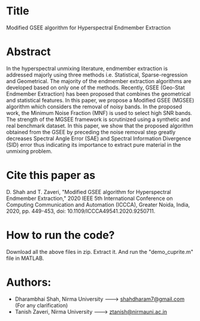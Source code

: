 # Title
Modified GSEE algorithm for Hyperspectral Endmember Extraction

# Abstract
In the hyperspectral unmixing literature, endmember extraction is addressed majorly using three methods i.e. Statistical, Sparse-regression and Geometrical. The majority of the endmember extraction algorithms are developed based on only one of the methods. Recently, GSEE (Geo-Stat Endmember Extraction) has been proposed that combines the geometrical and statistical features. In this paper, we propose a Modified GSEE (MGSEE) algorithm which considers the removal of noisy bands. In the proposed work, the Minimum Noise Fraction (MNF) is used to select high SNR bands. The strength of the MGSEE framework is scrutinized using a synthetic and real benchmark dataset. In this paper, we show that the proposed algorithm obtained from the GSEE by preceding the noise removal step greatly decreases Spectral Angle Error (SAE) and Spectral Information Divergence (SID) error thus indicating its importance to extract pure material in the unmixing problem.

# Cite this paper as
D. Shah and T. Zaveri, "Modified GSEE algorithm for Hyperspectral Endmember Extraction," 2020 IEEE 5th International Conference on Computing Communication and Automation (ICCCA), Greater Noida, India, 2020, pp. 449-453, doi: 10.1109/ICCCA49541.2020.9250711.

# How to run the code?
Download all the above files in zip. Extract it. And run the "demo_cuprite.m" file in MATLAB. 

# Authors:
- Dharambhai Shah, Nirma University ---> shahdharam7@gmail.com (For any clarification)
- Tanish Zaveri, Nirma University ---> ztanish@nirmauni.ac.in
  
